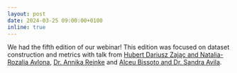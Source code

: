 ```yaml
---
layout: post
date: 2024-03-25 09:00:00+0100
inline: true
---
```


We had the fifth edition of our webinar! This edition was focused on dataset construction and metrics with talk from [Hubert Dariusz Zając and Natalia-Rozalia Avlona](https://youtu.be/cl1-pR9P0vQ?si=2VNBkjS8wNvoJVig), [Dr. Annika Reinke](https://youtu.be/OZheNn-DXp4?si=oLvXayZ_l-LTaDu4) and [Alceu Bissoto and Dr. Sandra Avila](https://youtu.be/1gbeopshZiE?si=RubHQI-KAJcxjTLG).

